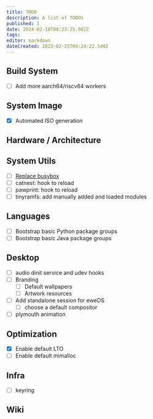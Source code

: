 ```yaml
---
title: TODO
description: A list of TODOs
published: 1
date: 2024-02-18T08:23:25.982Z
tags: 
editor: markdown
dateCreated: 2023-02-25T04:24:22.548Z
---
```


## Build System

- [ ] Add more aarch64/riscv64 workers

## System Image

- [x] Automated ISO generation

## Hardware / Architecture

## System Utils

- [ ] [Replace busybox](/dev/todo/replace-busybox)
- [ ] catnest: hook to reload
- [ ] pawprint: hook to reload
- [ ] tinyramfs: add manually added and loaded modules

## Languages

- [ ] Bootstrap basic Python package groups
- [ ] Bootstrap basic Java package groups

## Desktop

- [ ] audio dinit service and udev hooks
- [ ] Branding
	- [ ] Default wallpapers
  - [ ] Artwork resources
- [ ] Add standalone session for eweOS
  - [ ] choose a default compositor
- [ ] plymouth animation

## Optimization

- [x] Enable default LTO
- [ ] Enable default mimalloc

## Infra

- [ ] keyring

## Wiki
